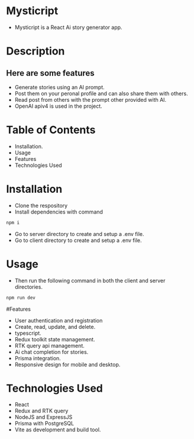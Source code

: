 # Mysticript

- Mysticript is a React Ai story generator app.

# Description

## Here are some features

- Generate stories using an AI prompt.
- Post them on your peronal profile and can also share them with others.
- Read post from others with the prompt other provided with AI.
- OpenAI apiv4 is used in the project.

# Table of Contents

- Installation.
- Usage
- Features
- Technologies Used

# Installation

- Clone the respository
- Install dependencies with command

```sh
npm i
```

- Go to server directory to create and setup a .env file.
- Go to client directory to create and setup a .env file.

# Usage

- Then run the following command in both the client and server directories.

```sh
npm run dev
```

#Features

- User authentication and registration
- Create, read, update, and delete.
- typescript.
- Redux toolkit state management.
- RTK query api management.
- Ai chat completion for stories.
- Prisma integration.
- Responsive design for mobile and desktop.

# Technologies Used

- React
- Redux and RTK query
- NodeJS and ExpressJS
- Prisma with PostgreSQL
- Vite as development and build tool.
